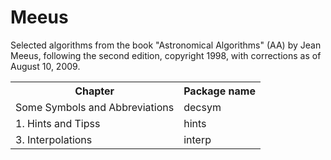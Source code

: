 Meeus
=====

Selected algorithms from the book "Astronomical Algorithms" (AA)
by Jean Meeus, following the second edition, copyright 1998,
with corrections as of August 10, 2009.

<table>
	<tr><th>Chapter</th><th>Package name</th></tr>
    <tr><td>Some Symbols and Abbreviations</td><td>decsym</td></tr>
    <tr><td>1. Hints and Tipss</td><td>hints</td></tr>
    <tr><td>3. Interpolations</td><td>interp</td></tr>
</table>
